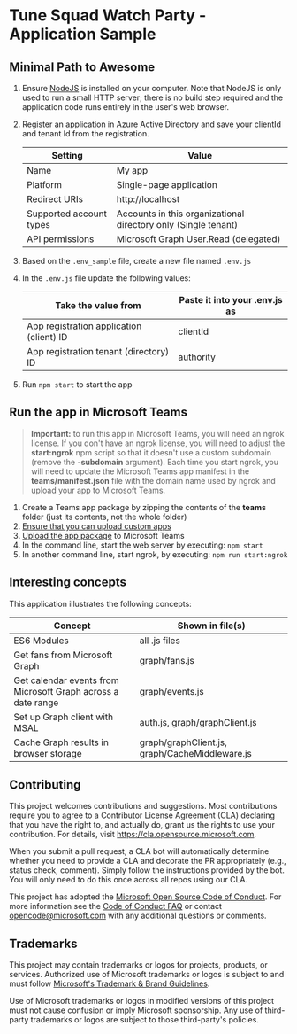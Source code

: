 # Tune Squad Watch Party - Application Sample

## Minimal Path to Awesome

1. Ensure [NodeJS](https://nodejs.org) is installed on your computer. Note that NodeJS is only used to run a small HTTP server; there is no build step required and the application code runs entirely in the user's web browser.

1. Register an application in Azure Active Directory and save your clientId and tenant Id from the registration.

    Setting|Value
    -------|-----
    Name|My app
    Platform|Single-page application
    Redirect URIs|http://localhost
    Supported account types|Accounts in this organizational directory only (Single tenant)
    API permissions|Microsoft Graph User.Read (delegated)

1. Based on the `.env_sample` file, create a new file named `.env.js`

1. In the `.env.js` file update the following values:

   Take the value from | Paste it into your .env.js as
   --------------------|------------------------------
   App registration application (client) ID | clientId
   App registration tenant (directory) ID | authority

1. Run `npm start` to start the app

## Run the app in Microsoft Teams

> **Important:** to run this app in Microsoft Teams, you will need an ngrok license. If you don't have an ngrok license, you will need to adjust the **start:ngrok** npm script so that it doesn't use a custom subdomain (remove the **-subdomain** argument). Each time you start ngrok, you will need to update the Microsoft Teams app manifest in the **teams/manifest.json** file with the domain name used by ngrok and upload your app to Microsoft Teams.

1. Create a Teams app package by zipping the contents of the **teams** folder (just its contents, not the whole folder)
1. [Ensure that you can upload custom apps](https://docs.microsoft.com/microsoftteams/platform/build-your-first-app/build-and-run?tabs=do-not-have-a-tenant?WT.mc_id=m365-26570-cxa#set-up-your-teams-development-tenant)
1. [Upload the app package](https://docs.microsoft.com/microsoftteams/platform/concepts/deploy-and-publish/apps-upload?WT.mc_id=m365-26570-cxa) to Microsoft Teams
1. In the command line, start the web server by executing: `npm start`
1. In another command line, start ngrok, by executing: `npm run start:ngrok`

## Interesting concepts

This application illustrates the following concepts:

   Concept | Shown in file(s)
   --------|-----------------
   ES6 Modules | all .js files
   Get fans from Microsoft Graph | graph/fans.js
   Get calendar events from Microsoft Graph across a date range | graph/events.js
   Set up Graph client with MSAL | auth.js, graph/graphClient.js
   Cache Graph results in browser storage | graph/graphClient.js, graph/CacheMiddleware.js

## Contributing

This project welcomes contributions and suggestions.  Most contributions require you to agree to a Contributor License Agreement (CLA) declaring that you have the right to, and actually do, grant us the rights to use your contribution. For details, visit https://cla.opensource.microsoft.com.

When you submit a pull request, a CLA bot will automatically determine whether you need to provide a CLA and decorate the PR appropriately (e.g., status check, comment). Simply follow the instructions provided by the bot. You will only need to do this once across all repos using our CLA.

This project has adopted the [Microsoft Open Source Code of Conduct](https://opensource.microsoft.com/codeofconduct/). For more information see the [Code of Conduct FAQ](https://opensource.microsoft.com/codeofconduct/faq/) or contact [opencode@microsoft.com](mailto:opencode@microsoft.com) with any additional questions or comments.

## Trademarks

This project may contain trademarks or logos for projects, products, or services. Authorized use of Microsoft trademarks or logos is subject to and must follow  [Microsoft's Trademark & Brand Guidelines](https://www.microsoft.com/legal/intellectualproperty/trademarks/usage/general).

Use of Microsoft trademarks or logos in modified versions of this project must not cause confusion or imply Microsoft sponsorship. Any use of third-party trademarks or logos are subject to those third-party's policies.

